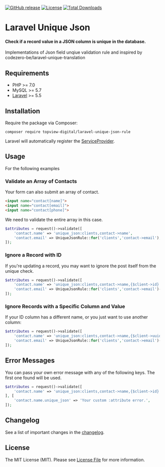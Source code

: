 
[![GitHub release](https://img.shields.io/github/release/robinhoo1973/laravel-unique-json-rule.svg)]()
[![License](https://img.shields.io/packagist/l/topview-digital/laravel-unique-json-rule.svg)]()
[![Total Downloads](https://img.shields.io/packagist/dt/topview-digital/laravel-unique-json-rule.svg)](https://packagist.org/packages/topview-digital/laravel-unique-json-rule)

# Laravel Unique Json


#### Check if a record value in a JSON column is unique in the database.

Implementations of Json field unqiue validation rule and inspired by codezero-be/laravel-unique-translation

## Requirements

-   PHP >= 7.0
-   MySQL >= 5.7
-   [Laravel](https://laravel.com/) >= 5.5


## Installation

Require the package via Composer:

```
composer require topview-digital/laravel-unique-json-rule
```
Laravel will automatically register the [ServiceProvider](https://github.com/robinhoo1973/laravel-unique-json-rule/blob/master/src/UniqueJsonRuleServiceProvider.php).

## Usage

For the following examples

### Validate an Array of Contacts

Your form can also submit an array of contact.

```html
<input name="contact[name]">
<input name="contact[email]">
<input name="contact[phone]">
```

We need to validate the entire array in this case. 

```php
$attributes = request()->validate([
    'contact.name' => 'unique_json:clients,contact->name',
    'contact.email' => UniqueJsonRule::for('clients','contact->email'),
]);
```

### Ignore a Record with ID

If you're updating a record, you may want to ignore the post itself from the unique check.


```php
$attributes = request()->validate([
    'contact.name' => 'unique_json:clients,contact->name,{$client->id}',
    'contact.email' => UniqueJsonRule::for('clients','contact->email')->ignore($client->id),
]);
```

### Ignore Records with a Specific Column and Value

If your ID column has a different name, or you just want to use another column:

```php
$attributes = request()->validate([
    'contact.name' => 'unique_json:clients,contact->name,{$client->uuid},uuid',
    'contact.email' => UniqueJsonRule::for('clients','contact->email')->ignore($client->uuid,'uuid'),
]);
```


## Error Messages


You can pass your own error message with any of the following keys. The first one found will be used.

```php
$attributes = request()->validate([
    'contact.name' => 'unique_json:clients,contact->name,{$client->id}',
], [
    'contact.name.unique_json' => 'Your custom :attribute error.',
]);
```
## Changelog

See a list of important changes in the [changelog](https://github.com/robinhoo1973/laravel-unique-json-rule/blob/master/CHANGELOG.md).

## License

The MIT License (MIT). Please see [License File](https://github.com/robinhoo1973/laravel-unique-json-rule/blob/master/LICENSE.md) for more information.
